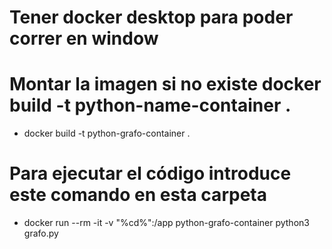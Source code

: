 # Tener docker desktop para poder correr en window
# Montar la imagen si no existe docker build -t python-name-container .
- docker build -t python-grafo-container .
# Para ejecutar el código introduce este comando en esta carpeta 
- docker run --rm -it -v "%cd%":/app python-grafo-container python3 grafo.py


